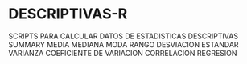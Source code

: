 # DESCRIPTIVAS-R
SCRIPTS PARA CALCULAR DATOS DE ESTADISTICAS DESCRIPTIVAS
SUMMARY
MEDIA
MEDIANA
MODA 
RANGO
DESVIACION ESTANDAR
VARIANZA
COEFICIENTE DE VARIACION
CORRELACION
REGRESION
